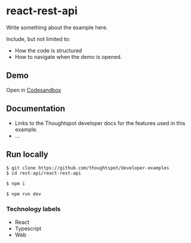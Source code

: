 # react-rest-api

Write something about the example here. 

Include, but not limited to:

- How the code is structured
- How to navigate when the demo is opened.

## Demo

Open in [Codesandbox](https://githubbox.com/thoughtspot/developer-examples/tree/main/rest-api/react-rest-api)

## Documentation

- Links to the Thoughtspot developer docs for the features used in this example.
- ...

## Run locally

```
$ git clone https://github.com/thoughtspot/developer-examples
$ cd rest-api/react-rest-api
```
```
$ npm i
```
```
$ npm run dev
```

### Technology labels

- React
- Typescript
- Web
